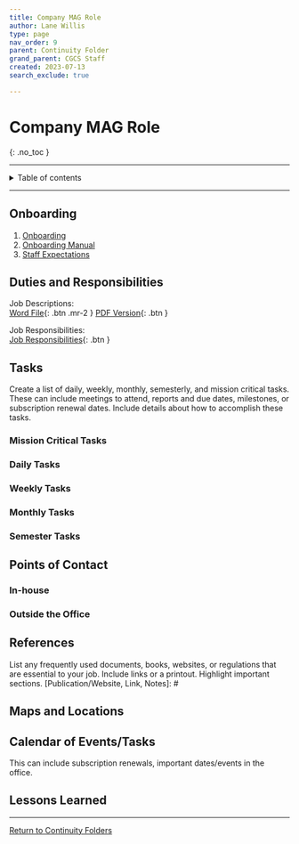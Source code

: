 ```yaml
---
title: Company MAG Role
author: Lane Willis
type: page
nav_order: 9
parent: Continuity Folder
grand_parent: CGCS Staff
created: 2023-07-13
search_exclude: true

---
```


# Company MAG Role
{: .no_toc }

---

<details closed markdown="block">
  <summary>
    Table of contents
  </summary>
  {: .text-delta }
1. TOC
{:toc}
</details>

---

## Onboarding
1. [Onboarding](/cgcs-staff-information/continuity/onboarding/onboarding.html)
2. [Onboarding Manual](/cgcs-staff-information/continuity//onboarding/onboarding-manual.html)
3. [Staff Expectations](/cgcs-staff-information/continuity/onboarding/staff-expectations.html)

## Duties and Responsibilities
Job Descriptions:  
[Word File](/files/job-descriptions/company-mag-role/Company%20MAG%20Role%20Job%20Description.docx){: .btn .mr-2 }
[PDF Version](/files/job-descriptions/company-mag-role/Company%20MAG%20Role%20Job%20Description.pdf){: .btn }

Job Responsibilities:  
[Job Responsibilities](https://missions.center/cgcs-staff-information/continuity/cgcs-job-responsibilities.html#company-mag-role---rick-and-nancy-fraley){: .btn }

## Tasks
Create a list of daily, weekly, monthly, semesterly, and mission critical tasks. These can include meetings to attend, reports and due dates, milestones, or subscription renewal dates. Include details about how to accomplish these tasks.

### Mission Critical Tasks

### Daily Tasks

### Weekly Tasks

### Monthly Tasks

### Semester Tasks

## Points of Contact
[Name, Position, Phone #, Email, Notes]: #

### In-house

### Outside the Office

## References
List any frequently used documents, books, websites, or regulations that are essential to your job. Include links or a printout. Highlight important sections.
[Publication/Website, Link, Notes]: #

## Maps and Locations

## Calendar of Events/Tasks
This can include subscription renewals, important dates/events in the office.

## Lessons Learned

---

[Return to Continuity Folders](/cgcs-staff-information/continuity/continuity.html)